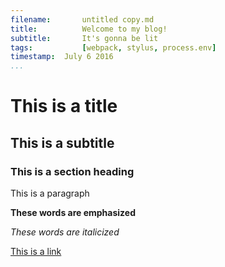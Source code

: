 ```yaml
---
filename:		untitled copy.md
title:			Welcome to my blog!
subtitle:		It's gonna be lit
tags:			[webpack, stylus, process.env]
timestamp:	July 6 2016  
...
```


# This is a title
## This is a subtitle
### This is a section heading

This is a paragraph

**These words are emphasized**

*These words are italicized*

[This is a link](#)


